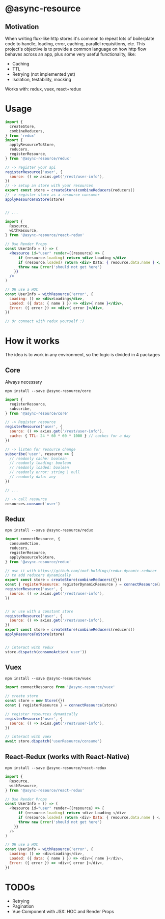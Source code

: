 # @async-resource

## Motivation
When writing flux-like http stores it's common to repeat lots of boilerplate code to handle, loading, error, caching, parallel requisitions, etc.
This project's objective is to provide a common language on how http flow behaves across an app, plus some very useful functionality, like:

- Caching
- TTL
- Retrying (not implemented yet)
- Isolation, testability, mocking

Works with: redux, vuex, react+redux

# Usage

```jsx
import {
  createStore,
  combineReducers,
} from 'redux'
import {
  applyResourceToStore,
  reducers,
  registerResource,
} from '@async-resource/redux'

// -> register your api
registerResource('user', {
  source: () => axios.get('/rest/user-info'),
})
// -> setup an store with your resources
export const store = createStore(combineReducers(reducers))
// -> register store as a resource consumer
applyResourceToStore(store)


// ...

import {
  Resource,
  withResource,
} from '@async-resource/react-redux'

// Use Render Props
const UserInfo = () => (
  <Resource id="user" render={(resource) => {
      if (resource.loading) return <div> Loading </div>
      if (resource.loaded) return <div> Data: { resource.data.name } </div>
      throw new Error('should not get here')
    }}
  />
)

// OR use a HOC
const UserInfo = withResource('error', {
  Loading: () => <div>Loading</div>,
  Loaded: ({ data: { name } }) => <div>{ name }</div>,
  Error: ({ error }) => <div>{ error }</div>,
})

// Or connect with redux yourself :)
```

# How it works
The idea is to work in any environment, so the logic is divided in 4 packages

## Core
Always necessary

`npm install --save @async-resource/core`

```js
import {
  registerResource,
  subscribe,
} from '@async-resource/core'

// -> Register resource
registerResource('user', {
  source: () => axios.get('/rest/user-info'),
  cache: { TTL: 24 * 60 * 60 * 1000 } // caches for a day
})

// -> listen for resource change
subscribe('user', resource => {
  // readonly cache: boolean
  // readonly loading: boolean
  // readonly loaded: boolean
  // readonly error: string | null
  // readonly data: any
})

// ...

// -> call resource
resources.consume('user')
```

## Redux

`npm install --save @async-resource/redux`


```js
import connectResource, {
  consumeAction,
  reducers,
  registerResource,
  applyResourceToStore,
} from '@async-resource/redux'

// use it with https://github.com/ioof-holdings/redux-dynamic-reducer
// to add reducers dynamically
export const store = createStore(combineReducers({}))
const { registerResource: registerDynamicResource } = connectResource(store)
registerResource('user', {
  source: () => axios.get('/rest/user-info'),
})


// or use with a constant store
registerResource('user', {
  source: () => axios.get('/rest/user-info'),
})
export const store = createStore(combineReducers(reducers))
applyResourceToStore(store)


// interact with redux
store.dispatch(consumeAction('user'))
```

## Vuex

`npm install --save @async-resource/vuex`

```js
import connectResource from '@async-resource/vuex'

// create store
const store = new Store({})
const { registerResource } = connectResource(store)

// register resources dynamically
registerResource('user', {
  source: () => axios.get('/rest/user-info'),
})

// interact with vuex
await store.dispatch('userResource/consume')
```

## React-Redux (works with React-Native)

`npm install --save @async-resource/react-redux`

```js
import {
  Resource,
  withResource,
} from '@async-resource/react-redux'

// Use Render Props
const UserInfo = () => (
  <Resource id="user" render={(resource) => {
      if (resource.loading) return <div> Loading </div>
      if (resource.loaded) return <div> Data: { resource.data.name } </div>
      throw new Error('should not get here')
    }}
  />
)

// OR use a HOC
const UserInfo = withResource('error', {
  Loading: () => <div>Loading</div>,
  Loaded: ({ data: { name } }) => <div>{ name }</div>,
  Error: ({ error }) => <div>{ error }</div>,
})
```

# TODOs

- Retrying
- Pagination
- Vue Component with JSX: HOC and Render Props
